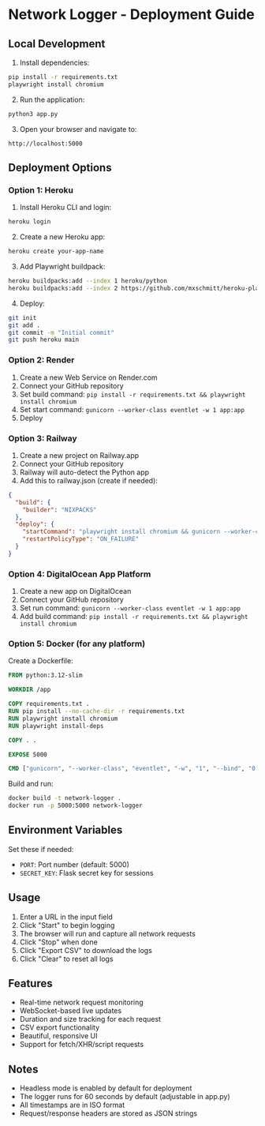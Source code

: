 # Network Logger - Deployment Guide

## Local Development

1. Install dependencies:
```bash
pip install -r requirements.txt
playwright install chromium
```

2. Run the application:
```bash
python3 app.py
```

3. Open your browser and navigate to:
```
http://localhost:5000
```

## Deployment Options

### Option 1: Heroku

1. Install Heroku CLI and login:
```bash
heroku login
```

2. Create a new Heroku app:
```bash
heroku create your-app-name
```

3. Add Playwright buildpack:
```bash
heroku buildpacks:add --index 1 heroku/python
heroku buildpacks:add --index 2 https://github.com/mxschmitt/heroku-playwright-buildpack.git
```

4. Deploy:
```bash
git init
git add .
git commit -m "Initial commit"
git push heroku main
```

### Option 2: Render

1. Create a new Web Service on Render.com
2. Connect your GitHub repository
3. Set build command: `pip install -r requirements.txt && playwright install chromium`
4. Set start command: `gunicorn --worker-class eventlet -w 1 app:app`
5. Deploy

### Option 3: Railway

1. Create a new project on Railway.app
2. Connect your GitHub repository
3. Railway will auto-detect the Python app
4. Add this to railway.json (create if needed):
```json
{
  "build": {
    "builder": "NIXPACKS"
  },
  "deploy": {
    "startCommand": "playwright install chromium && gunicorn --worker-class eventlet -w 1 app:app",
    "restartPolicyType": "ON_FAILURE"
  }
}
```

### Option 4: DigitalOcean App Platform

1. Create a new app on DigitalOcean
2. Connect your GitHub repository
3. Set run command: `gunicorn --worker-class eventlet -w 1 app:app`
4. Add build command: `pip install -r requirements.txt && playwright install chromium`

### Option 5: Docker (for any platform)

Create a Dockerfile:
```dockerfile
FROM python:3.12-slim

WORKDIR /app

COPY requirements.txt .
RUN pip install --no-cache-dir -r requirements.txt
RUN playwright install chromium
RUN playwright install-deps

COPY . .

EXPOSE 5000

CMD ["gunicorn", "--worker-class", "eventlet", "-w", "1", "--bind", "0.0.0.0:5000", "app:app"]
```

Build and run:
```bash
docker build -t network-logger .
docker run -p 5000:5000 network-logger
```

## Environment Variables

Set these if needed:
- `PORT`: Port number (default: 5000)
- `SECRET_KEY`: Flask secret key for sessions

## Usage

1. Enter a URL in the input field
2. Click "Start" to begin logging
3. The browser will run and capture all network requests
4. Click "Stop" when done
5. Click "Export CSV" to download the logs
6. Click "Clear" to reset all logs

## Features

- Real-time network request monitoring
- WebSocket-based live updates
- Duration and size tracking for each request
- CSV export functionality
- Beautiful, responsive UI
- Support for fetch/XHR/script requests

## Notes

- Headless mode is enabled by default for deployment
- The logger runs for 60 seconds by default (adjustable in app.py)
- All timestamps are in ISO format
- Request/response headers are stored as JSON strings
